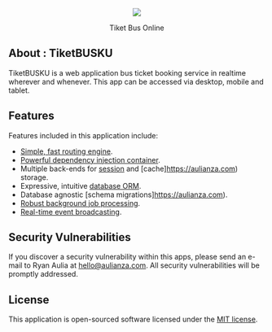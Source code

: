 <p align="center"><img src="https://laravel.com/assets/img/components/logo-laravel.svg"></p>

<p align="center">
<a >Tiket Bus Online</a>
</p>

## About : TiketBUSKU

TiketBUSKU is a web application bus ticket booking service in realtime wherever and whenever. This app can be accessed via desktop, mobile and tablet.

## Features

Features included in this application include:

- [Simple, fast routing engine](https://aulianza.com).
- [Powerful dependency injection container](https://aulianza.com).
- Multiple back-ends for [session](https://aulianza.com) and [cache]https://aulianza.com) storage.
- Expressive, intuitive [database ORM](https://aulianza.comt).
- Database agnostic [schema migrations]https://aulianza.com).
- [Robust background job processing](https://aulianza.com).
- [Real-time event broadcasting](https://aulianza.com).

## Security Vulnerabilities

If you discover a security vulnerability within this apps, please send an e-mail to Ryan Aulia at hello@aulianza.com. All security vulnerabilities will be promptly addressed.

## License

This application is open-sourced software licensed under the [MIT license](http://opensource.org/licenses/MIT).
